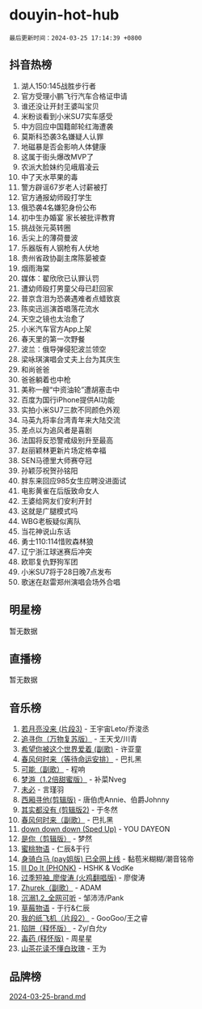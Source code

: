 # douyin-hot-hub

`最后更新时间：2024-03-25 17:14:39 +0800`

## 抖音热榜

1. 湖人150:145战胜步行者
1. 官方受理小鹏飞行汽车合格证申请
1. 谁还没让开封王婆叫宝贝
1. 米粉谈看到小米SU7实车感受
1. 中方回应中国籍邮轮红海遭袭
1. 莫斯科恐袭3名嫌疑人认罪
1. 地磁暴是否会影响人体健康
1. 这属于街头爆改MVP了
1. 农派大脸妹约见峨眉凌云
1. 中了天水苹果的毒
1. 警方辟谣67岁老人讨薪被打
1. 官方通报幼师殴打学生
1. 俄恐袭4名嫌犯身份公布
1. 初中生办婚宴 家长被批评教育
1. 挑战张元英转圈
1. 舌尖上的薄荷曼波
1. 乐器版有人钢枪有人伏地
1. 贵州省政协副主席陈晏被查
1. 烟雨海棠
1. 媒体：翟欣欣已认罪认罚
1. 遭幼师殴打男童父母已赶回家
1. 普京含泪为恐袭遇难者点蜡致哀
1. 陈奕迅巡演首唱落花流水
1. 天空之镜也太治愈了
1. 小米汽车官方App上架
1. 春天里的第一次野餐
1. 波兰：俄导弹侵犯波兰领空
1. 梁咏琪演唱会丈夫上台为其庆生
1. 和尚爸爸
1. 爸爸躺着也中枪
1. 美称一艘“中资油轮”遭胡塞击中
1. 百度为国行iPhone提供AI功能
1. 实拍小米SU7三款不同颜色外观
1. 马英九将率台湾青年来大陆交流
1. 差点以为追风者是喜剧
1. 法国将反恐警戒级别升至最高
1. 赵丽颖林更新片场定格幸福
1. SEN马德里大师赛夺冠
1. 孙颖莎祝贺孙铭阳
1. 胖东来回应985女生应聘没进面试
1. 电影黄雀在后版致命女人
1. 王婆给网友们安利开封
1. 这就是广腿模式吗
1. WBG老板疑似离队
1. 当花神说山东话
1. 勇士110:114惜败森林狼
1. 辽宁浙江球迷赛后冲突
1. 欧耶复仇野狗军团
1. 小米SU7将于28日晚7点发布
1. 歌迷在赵雷郑州演唱会场外合唱

## 明星榜

暂无数据

## 直播榜

暂无数据

## 音乐榜

1. [若月亮没来 (片段3)](https://sf3-cdn-tos.douyinstatic.com/obj/tos-cn-ve-2774/okfyEUsGW1B1ovJi5JiN9IjvAT2lMwA054GoEB) - 王宇宙Leto/乔浚丞
1. [追寻你（万物复苏版）](https://sf5-hl-cdn-tos.douyinstatic.com/obj/tos-cn-ve-2774/oYeAZJsbjIDit9APmBg8u6uDUQnHmoCf3gbo74) - 王天戈/川青
1. [希望你被这个世界爱着 (副歌)](https://sf5-hl-cdn-tos.douyinstatic.com/obj/tos-cn-ve-2774/oUHCmWQfZlE3QQBKBeD8rCFLpJzPgCpImhsxMt) - 许亚童
1. [春风何时来（等待命运安排）](https://sf6-cdn-tos.douyinstatic.com/obj/tos-cn-ve-2774/oICBNbD3gelMfB4WgiD1KI2jQtXZE2FgHLwtsl) - 巴扎黑
1. [可能（副歌）](https://sf5-hl-cdn-tos.douyinstatic.com/obj/tos-cn-ve-2774/cde1731888894259b333569393c2fb51) - 程响
1. [梦游（1.2倍甜蜜版）](https://sf6-cdn-tos.douyinstatic.com/obj/tos-cn-ve-2774/o4gyAUm8hwufoEABmwVIiQtHsFuGzAEEWtNMzo) - 补菜Nveg
1. [未必](https://sf5-hl-cdn-tos.douyinstatic.com/obj/tos-cn-ve-2774/ogntQMFnKQDZUgTCYuJgfLEtleYZZFxBQqhhFB) - 言瑾羽
1. [西厢寻他(剪辑版)](https://sf5-hl-cdn-tos.douyinstatic.com/obj/tos-cn-ve-2774/oUsAVfAQKlRNxEv5qxvIB8o5qmIWUcXbzJKJhw) - 唐伯虎Annie、伯爵Johnny
1. [其实都没有 (剪辑版2)](https://sf6-cdn-tos.douyinstatic.com/obj/tos-cn-ve-2774/oEBNQenHZtBhxYjGgUDQk0BCHTigQafgFlbQ7k) - 于冬然
1. [春风何时来（副歌）](https://sf5-hl-cdn-tos.douyinstatic.com/obj/tos-cn-ve-2774/ow7tbAiAWI2giBUrmu0hMMh3UYP3ZXdbDYiXd) - 巴扎黑
1. [down down down (Sped Up)](https://sf5-hl-cdn-tos.douyinstatic.com/obj/tos-cn-ve-2774/ow80iABiXIO9DsFwK6WeZKMaJRi3BPJAotDy8m) - YOU DAYEON
1. [是你（剪辑版）](https://sf5-hl-cdn-tos.douyinstatic.com/obj/tos-cn-ve-2774/46019dae783c4c969944217fe1cfafc4) - 梦然
1. [蜜桃物语](https://sf5-hl-cdn-tos.douyinstatic.com/obj/tos-cn-ve-2774/oIhOSCZtIACtYU4XQkngiW9kCBfVD1Fz9IYeqL) - 仁辰&于行
1. [身骑白马 (pay姐版) 已全网上线](https://sf5-hl-cdn-tos.douyinstatic.com/obj/tos-cn-ve-2774/oQLO5ZgLsFkaDhdIIveF2zUCgfweY0gWaH4AQG) - 黏苞米糊糊/潮音铭帝
1. [lll Do lt (PHONK)](https://sf5-hl-cdn-tos.douyinstatic.com/obj/tos-cn-ve-2774/osfNbddrZl4hIgEDk6kFftBDBJ1X8MZxH1QCOB) - HSHK & VodKe
1. [过季短袖_廖俊涛 (火鸡翻唱版)](https://sf3-cdn-tos.douyinstatic.com/obj/tos-cn-ve-2774/ogQVJl0tRBKxQgZji7YClFEBrVDeHpPTWfCZbQ) - 廖俊涛
1. [Zhurek（副歌）](https://sf6-cdn-tos.douyinstatic.com/obj/tos-cn-ve-2774/ooQm8FBZQDlf0btEYgVpCcSCQfrdJGBEKZYBGS) - ADAM
1. [沉溺1.2_全网可听](https://sf5-hl-cdn-tos.douyinstatic.com/obj/tos-cn-ve-2774/ok2QoiBqsWAX9McZmWiI9gAB0EzwD4Xj6yfmtH) - 邹沛沛/Pank
1. [草莓物语](https://sf5-hl-cdn-tos.douyinstatic.com/obj/tos-cn-ve-2774/okynhJ7jEAIIZBfsLgYMEI8QC3WbQNN66RKzhT) - 于行&仁辰
1. [我的纸飞机（片段2）](https://sf5-hl-cdn-tos.douyinstatic.com/obj/tos-cn-ve-2774/oM2ZrKcg2CD5AeRB2gkeXOFB1IxAGJdZPazYHf) - GooGoo/王之睿
1. [陷阱（释怀版）](https://sf6-cdn-tos.douyinstatic.com/obj/tos-cn-ve-2774/oE8C21LeZrzKLDFfQYgMzx4GAIHageG5IzayY7) - Zy/白允y
1. [毒药 (释怀版)](https://sf5-hl-cdn-tos.douyinstatic.com/obj/tos-cn-ve-2774/oYILMEAzspdZBIzy4frJNB8ZHPHWAhiwowd4Ad) - 周星星
1. [山茶花读不懂白玫瑰](https://sf5-hl-cdn-tos.douyinstatic.com/obj/tos-cn-ve-2774/osfn8B7DktrRHEPJgPCfDbw7QDQEkwC16BxZg9) - 王为

## 品牌榜

[2024-03-25-brand.md](2024-03-25-brand.md)
